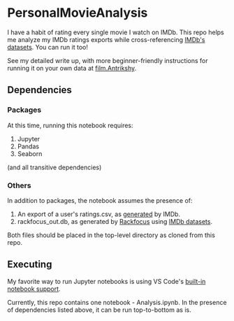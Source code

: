 PersonalMovieAnalysis
=====================

I have a habit of rating every single movie I watch on IMDb. This repo helps me analyze my IMDb ratings exports while cross-referencing [IMDb's datasets](http://imdb.com/interfaces). You can run it too!

See my detailed write up, with more beginner-friendly instructions for running it on your own data at [film.Antrikshy](http://antrikshy.com/film/analyzing-decades-worth-my-imdb-movie-ratings).

## Dependencies

### Packages

At this time, running this notebook requires:
1. Jupyter
2. Pandas
3. Seaborn

(and all transitive dependencies)

### Others

In addition to packages, the notebook assumes the presence of:
1. An export of a user's ratings.csv, as [generated](https://help.imdb.com/article/imdb/track-movies-tv/ratings-faq/G67Y87TFYYP6TWAV) by IMDb.
2. rackfocus_out.db, as generated by [Rackfocus](https://github.com/Antrikshy/Rackfocus) using [IMDb datasets](http://imdb.com/interfaces).

Both files should be placed in the top-level directory as cloned from this repo.

## Executing

My favorite way to run Jupyter notebooks is using VS Code's [built-in notebook support](https://code.visualstudio.com/docs/datascience/jupyter-notebooks).

Currently, this repo contains one notebook - Analysis.ipynb. In the presence of dependencies listed above, it can be run top-to-bottom as is.